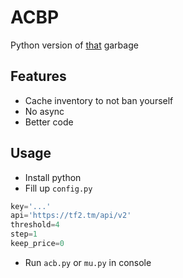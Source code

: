 # ACBP
 Python version of [that]("https://github.com/ExtevaXT/AntiCounterBot") garbage

## Features

- Cache inventory to not ban yourself
- No async
- Better code

## Usage
- Install python
- Fill up `config.py`

```python
key='...'
api='https://tf2.tm/api/v2'
threshold=4
step=1
keep_price=0
```

- Run `acb.py` or `mu.py` in console
